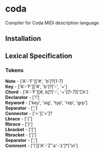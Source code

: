 # coda
Compiler for Coda MIDI description language

## Installation

## Lexical Specification
### Tokens
**Note** - ['A'-'F']['#', 'b']?[1-7] \
**Key** - ['A'-'F']['#', 'b']?['-', '+'] \
**Chord** - ['A'-'F'][#, b]?['-', '+'][1-7]['Ch'] \
**Declarator** - ['!'] \
**Keyword** - ['key', 'sig', 'typ', 'rep', 'grp'] \
**Separator** - [','] \
**Connector** - ['>']['>']? \
**Lbrace** - ['{'] \
**Rbrace** - ['}'] \
**Lbracket** - ['['] \
**Rbracket** - [']'] \
**Separator** - [','] \
**Comment** - ['\\']['A'-'Z''a'-'z']*['\n']